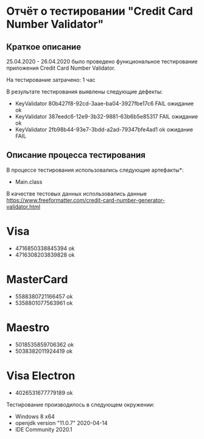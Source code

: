 # Отчёт о тестировании "Credit Card Number Validator"

## Краткое описание

25.04.2020 - 26.04.2020 было проведено функциональное тестирование приложения Credit Card Number Validator.

На тестирование затрачено: 1 час

В результате тестирования выявлены следующие дефекты:
* KeyValidator 80b427f8-92cd-3aae-ba04-3927fbe17c6 FAIL ожидание ok
* KeyValidator 387eedc6-12e9-3b32-9881-63b6b5e85317 FAIL ожидание ok
* KeyValidator 2fb98b44-93e7-3bdd-a2ad-79347bfe4ad1 ok ожидание FAIL

## Описание процесса тестирования

В процессе тестирования использовались следующие артефакты*:
* Main.class

В качестве тестовых данных использовались данные https://www.freeformatter.com/credit-card-number-generator-validator.html

# Visa
* 4716850338845394 ok
* 4716308203839828 ok

# MasterCard
* 5588380721166457 ok
* 5358801077563961 ok

# Maestro
* 5018535859706362 ok
* 5038382011924419 ok

# Visa Electron
* 4026531677779189 ok


Тестирование производилось в следующем окружении:
* Windows 8 x64
* openjdk version "11.0.7" 2020-04-14
* IDE Community 2020.1
